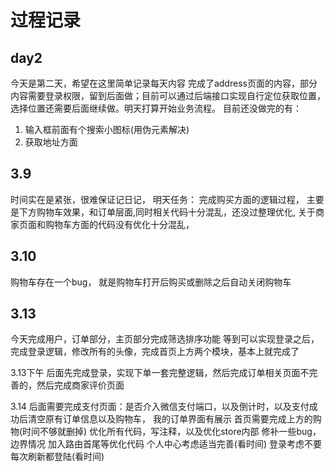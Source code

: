 # 过程记录
## day2
今天是第二天，希望在这里简单记录每天内容
完成了address页面的内容，部分内容需要登录权限，留到后面做；目前可以通过后端接口实现自行定位获取位置，选择位置还需要后面继续做。明天打算开始业务流程。
目前还没做完的有： 
1. 输入框前面有个搜索小图标(用伪元素解决)
2. 获取地址方面



## 3.9
时间实在是紧张，很难保证记日记，
明天任务： 完成购买方面的逻辑过程， 主要是下方购物车效果，和订单层面,同时相关代码十分混乱，还没过整理优化, 关于商家页面和购物车方面的代码没有优化十分混乱，

## 3.10
购物车存在一个bug， 就是购物车打开后购买或删除之后自动关闭购物车

## 3.13
今天完成用户，订单部分，主页部分完成筛选排序功能
等到可以实现登录之后，完成登录逻辑，修改所有的头像，完成首页上方两个模块，基本上就完成了

3.13下午
后面先完成登录，实现下单一套完整逻辑，然后完成订单相关页面不完善的，然后完成商家评价页面

3.14
后面需要完成支付页面：是否介入微信支付端口，以及倒计时，以及支付成功后清空原有订单信息以及购物车， 我的订单界面有展示
首页需要完成上方的购物(时间不够就删掉)
优化所有代码，写注释，以及优化store内部
修补一些bug，边界情况
加入路由首尾等优化代码
个人中心考虑适当完善(看时间)
登录考虑不要每次刷新都登陆(看时间)